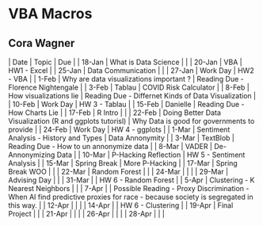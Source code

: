 # VBA Macros
## Cora Wagner





|    Date    |                            Topic                           |                                                                 Due                                                                  |
|   18-Jan   |                   What   is Data Science                   |                                                                                                                                      |
|   20-Jan   |                             VBA                            |                                                             HW1 -   Excel                                                            |
|   25-Jan   |                    Data   Communication                    |                                                                                                                                      |
|   27-Jan   |                          Work Day                          |                                                              HW2 -   VBA                                                             |
|    1-Feb   |           Why are data visualizations important ?          |                                                 Reading   Due - Florence Nightengale                                                 |
|    3-Feb   |                           Tablau                           |                                                        COVID   Risk Calculator                                                       |
|    8-Feb   |                   How visualizations lie                   |                                          Reading Due - Differnet Kinds of Data Visualization                                         |
|   10-Feb   |                          Work Day                          |                                                             HW 3 - Tablau                                                            |
|   15-Feb   |                          Danielle                          |                                                     Reading Due - How Charts Lie                                                     |
|   17-Feb   |                           R Intro                          |                                                                                                                                      |
|   22-Feb   | Doing   Better Data Visualization (R and ggplots tutorisl) |                                             Why   Data is good for governments to provide                                            |
|   24-Feb   |                          Work Day                          |                                                            HW 4 - ggplots                                                            |
|    1-Mar   |           Sentiment Analysis - History and Types           |                                                            Data Annonymity                                                           |
|    3-Mar   |                          TextBlob                          |                                               Reading   Due - How to un annonymize data                                              |
|    8-Mar   |                            VADER                           |                                                        De-Annonymizing   Data                                                        |
|   10-Mar   |                   P-Hacking   Reflection                   |                                                       HW 5 - Sentiment Analysis                                                      |
|   15-Mar   |                        Spring Break                        |                                                           More   P-Hacking                                                           |
|   17-Mar   |                        Spring Break WOO                    |                                                                                                                                      |
|   22-Mar   |                        Random Forest                       |                                                                                                                                      |
|   24-Mar   |                                                            |                                                                                                                                      |
|   29-Mar   |                        Advising Day                        |                                                                                                                                      |
|   31-Mar   |                                                            |                                                         HW 6 - Random Forest                                                         |
|    5-Apr   |              Clustering - K Nearest Neighbors              |                                                                                                                                      |
|    7-Apr   |                                                            | Possible   Reading - Proxy Discrimination - When AI find predictive proxies for race -   because society is segregated in this way.  |
|   12-Apr   |                                                            |                                                                                                                                      |
|   14-Apr   |                                                            |                                                           HW 6 - Clustering                                                          |
|   19-Apr   |                        Final Project                       |                                                                                                                                      |
|   21-Apr   |                                                            |                                                                                                                                      |
|   26-Apr   |                                                            |                                                                                                                                      |
|   28-Apr   |                                                            |                                                                                                                                      |
